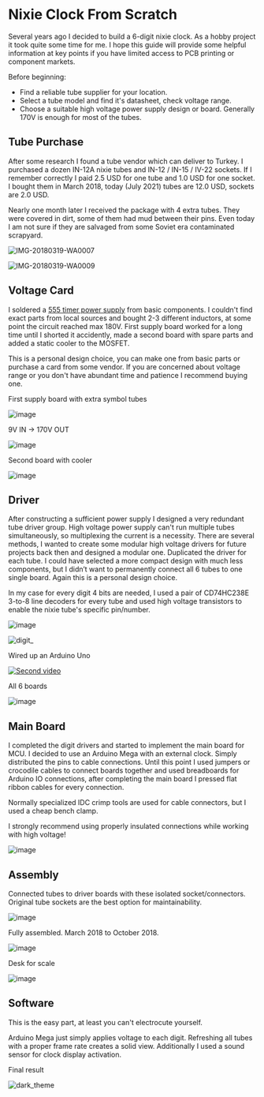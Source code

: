 # Nixie Clock From Scratch
Several years ago I decided to build a 6-digit nixie clock. As a hobby project it took quite some time for me. I hope this guide will provide some helpful information at key points if you have limited access to PCB printing or component markets. 


Before beginning:
* Find a reliable tube supplier for your location.
* Select a tube model and find it's datasheet, check voltage range.
* Choose a suitable high voltage power supply design or board. Generally 170V is enough for most of the tubes.
 


## Tube Purchase
After some research I found a tube vendor which can deliver to Turkey. I purchased a dozen IN-12A nixie tubes and IN-12 / IN-15 / IV-22 sockets. If I remember correctly I paid 2.5 USD for one tube and 1.0 USD for one socket. I bought them in March 2018, today (July 2021) tubes are 12.0 USD, sockets are 2.0 USD.

Nearly one month later I received the package with 4 extra tubes. They were covered in dirt, some of them had mud between their pins. Even today I am not sure if they are salvaged from some Soviet era contaminated scrapyard.

![IMG-20180319-WA0007](https://user-images.githubusercontent.com/28985966/126788682-389e18d5-115c-450b-9992-8a3984970a32.jpeg)

![IMG-20180319-WA0009](https://user-images.githubusercontent.com/28985966/126791696-fa4f2a50-22db-400e-a113-b326c6fac105.jpeg)


## Voltage Card

I soldered a [555 timer power supply](https://www.ledsales.com.au/pdf/555_kit.pdf) from basic components. I couldn't find exact parts from local sources and bought 2-3 different inductors, at some point the circuit reached max 180V. First supply board worked for a long time until I shorted it accidently, made a second board with spare parts and added a static cooler to the MOSFET.

This is a personal design choice, you can make one from basic parts or purchase a card from some vendor. If you are concerned about voltage range or you don't have abundant time and patience I recommend buying one.

First supply board with extra symbol tubes

![image](https://user-images.githubusercontent.com/28985966/126798058-14f500a7-ee8d-49b4-8724-e4e36494da7a.png)

9V IN -> 170V OUT

![image](https://user-images.githubusercontent.com/28985966/126801428-0ff7941b-40e3-44da-b27a-6de26ce5b278.png)

Second board with cooler

![image](https://user-images.githubusercontent.com/28985966/126806871-d578747d-b1db-46e0-bb80-ee6bfbbf7bd5.png)


## Driver

After constructing a sufficient power supply I designed a very redundant tube driver group. High voltage power supply can't run multiple tubes simultaneously, so multiplexing the current is a necessity. There are several methods, I wanted to create some modular high voltage drivers for future projects back then and designed a modular one. Duplicated the driver for each tube. I could have selected a more compact design with much less components, but I didn’t want to permanently connect all 6 tubes to one single board. Again this is a personal design choice. 

In my case for every digit 4 bits are needed, I used a pair of CD74HC238E 3-to-8 line decoders for every tube and used high voltage transistors to enable the nixie tube's specific pin/number. 

![image](https://user-images.githubusercontent.com/28985966/126802136-b6207000-11dc-4c02-a50a-a848098fd19b.png)


![digit_](https://user-images.githubusercontent.com/28985966/126866260-5ebb7ba5-b2e4-466d-9102-1b6925e7c87b.gif)



Wired up an Arduino Uno

[![Second video](https://img.youtube.com/vi/qUaKFGdwrgs/0.jpg)](https://www.youtube.com/watch?v=qUaKFGdwrgs)

All 6 boards

![image](https://user-images.githubusercontent.com/28985966/126812323-0b6f56cc-1902-4d49-902f-fc64c002466a.png)

## Main Board
I completed the digit drivers and started to implement the main board for MCU. I decided to use an Arduino Mega with an external clock. Simply distributed the pins to cable connections. Until this point I used jumpers or crocodile cables to connect boards together and used breadboards for Arduino IO connections, after completing the main board I pressed flat ribbon cables for every connection. 

Normally specialized IDC crimp tools are used for cable connectors, but I used a cheap bench clamp.

I strongly recommend using properly insulated connections while working with high voltage!  

![image](https://user-images.githubusercontent.com/28985966/126817051-ff466bec-cbae-478d-8d72-c545ab555c05.png)

## Assembly

Connected tubes to driver boards with these isolated socket/connectors. Original tube sockets are the best option for maintainability.

![image](https://user-images.githubusercontent.com/28985966/126826947-dad2f21c-a53d-4282-b63c-497df5c775f2.png)

Fully assembled. March 2018 to October 2018.

![image](https://user-images.githubusercontent.com/28985966/126828447-6382e6bd-ea40-4106-a66f-5c6e51df6fba.png)

Desk for scale

![image](https://user-images.githubusercontent.com/28985966/126834625-3ebe124a-7c2f-4d89-baaf-41c744d922fb.png)


## Software
This is the easy part, at least you can't electrocute yourself.

Arduino Mega just simply applies voltage to each digit. Refreshing all tubes with a proper frame rate creates a solid view. Additionally I used a sound sensor for clock display activation. 

Final result

![dark_theme](https://user-images.githubusercontent.com/28985966/126835887-5a8c6e0a-f48e-4b84-ac48-84d94cca40b7.gif)









